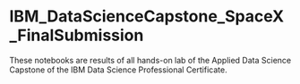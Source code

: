 # IBM_DataScienceCapstone_SpaceX_FinalSubmission

These notebooks are results of all hands-on lab of the Applied Data Science Capstone of the IBM Data Science Professional Certificate.
